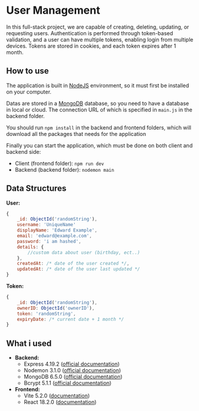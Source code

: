 # User Management
In this full-stack project, we are capable of creating, deleting, updating, or requesting users. Authentication is performed through token-based validation, and a user can have multiple tokens, enabling login from multiple devices. Tokens are stored in cookies, and each token expires after 1 month.

## How to use
The application is built in [NodeJS](https://nodejs.org/en) environment, so it must first be installed on your computer.

Datas are stored in a [MongoDB](https://www.mongodb.com/) database, so you need to have a database in local or cloud. The connection URL of which is specified in `main.js` in the backend folder.

You should run `npm install` in the backend and frontend folders, which will download all the packages that needs for the application

Finally you can start the application, which must be done on both client and backend side:
- Client (frontend folder): `npm run dev`
- Backend (backend folder): `nodemon main`

## Data Structures
**User:**
```js
{
    _id: ObjectId('randomString'),
    username: 'UniqueName'
    displayName: 'Edward Example',
    email: 'edward@example.com',
    password: 'i am hashed',
    details: {
        //custom data about user (birthday, ect..)
    },
    createdAt: /* date of the user created */,
    updatedAt: /* date of the user last updated */
}
```
**Token:**
```js
{
    _id: ObjectId('randomString'),
    ownerID: ObjectId('ownerID'),
    token: 'randomString',
    expiryDate: /* current date + 1 month */
}
```

## What i used
- **Backend:**
    - Express 4.19.2 ([official documentation](https://expressjs.com/))
    - Nodemon 3.1.0 ([official documentation](https://nodemon.io/))
    - MongoDB 6.5.0 ([official documentation](https://www.mongodb.com/docs/drivers/node/current/))
    - Bcrypt 5.1.1 ([official documentation](https://www.npmjs.com/package/bcrypt))
- **Frontend:**
    - Vite 5.2.0 ([documentation](https://vitejs.dev/))
    - React 18.2.0 ([documentation](https://legacy.reactjs.org/))